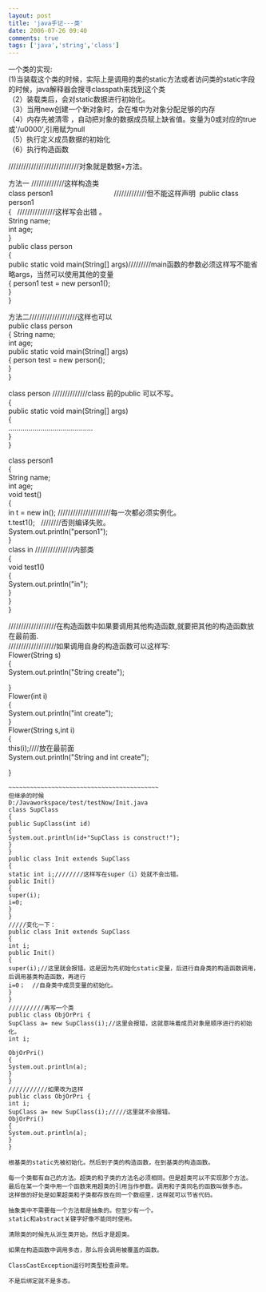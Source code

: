 ```yaml
---
layout: post
title: 'java手记---类'
date: 2006-07-26 09:40
comments: true
tags: ['java','string','class']
---
```


一个类的实现:  
(1)当装载这个类的时候，实际上是调用的类的static方法或者访问类的static字段的时候，java解释器会搜寻classpath来找到这个类  
（2）装载类后，会对static数据进行初始化。  
（3）当用new创建一个新对象时，会在堆中为对象分配足够的内存  
（4）内存先被清零 ，自动把对象的数据成员赋上缺省值。变量为0或对应的true或'/u0000',引用赋为null  
（5）执行定义成员数据的初始化  
（6）执行构造函数

////////////////////////////对象就是数据+方法。

方法一 /////////////这样构造类  
class person1                               /////////////但不能这样声明  public class
person1  
{   ///////////////这样写会出错 。  
String name;  
int age;  
}  
public class person  
{  
public static void main(String[]
args)/////////main函数的参数必须这样写不能省略args，当然可以使用其他的变量  
{ person1 test = new person1();  
}  
}

方法二///////////////////这样也可以  
public class person  
{ String name;  
int age;  
public static void main(String[] args)  
{ person test = new person();  
}  
}

class person //////////////class 前的public 可以不写。  
{  
public static void main(String[] args)  
{  
..........................................  
}  
}

class person1  
{  
String name;  
int age;  
void test()  
{  
in t = new in(); /////////////////////每一次都必须实例化。  
t.test1();   ////////否则编译失败。  
System.out.println("person1");  
}  
class in ///////////////内部类  
{  
void test1()  
{  
System.out.println("in");  
}  
}  
}

///////////////////在构造函数中如果要调用其他构造函数,就要把其他的构造函数放在最前面.  
///////////////////如果调用自身的构造函数可以这样写:  
Flower(String s)  
{  
System.out.println("String create");

}  
Flower(int i)  
{  
System.out.println("int create");  
}  
Flower(String s,int i)  
{  
this(i);////放在最前面  
System.out.println("String and int create");

}  
~~~~~~~~~~~~~~~~~~~~~~~~~~~~~~~~~~~~~~~~~~~~~~~~~~~~~~~~~~~~~~~~~~~~~~~~~~~~~~
~~~~~~~~~~~~~~~~~~~~~~~~~~~~~~~~~~~~~~~~~~  
但继承的时候  
D:/Javaworkspace/test/testNow/Init.java  
class SupClass  
{  
public SupClass(int id)  
{  
System.out.println(id+"SupClass is construct!");  
}  
}  
public class Init extends SupClass  
{  
static int i;////////这样写在super（i）处就不会出错。  
public Init()  
{  
super(i);  
i=0;  
}  
}  
/////变化一下：  
public class Init extends SupClass  
{  
int i;  
public Init()  
{  
super(i);//这里就会报错。这是因为先初始化static变量，后进行自身类的构造函数调用，后调用基类构造函数，再进行  
i=0；  //自身类中成员变量的初始化。  
}  
}  
//////////再写一个类  
public class ObjOrPri {  
SupClass a= new SupClass(i);//这里会报错，这就意味着成员对象是顺序进行的初始化。  
int i;  
  
ObjOrPri()  
{  
System.out.println(a);  
}  
}  
///////////如果改为这样  
public class ObjOrPri {  
int i;  
SupClass a= new SupClass(i);/////这里就不会报错。  
ObjOrPri()  
{  
System.out.println(a);  
}  
}  
~~~~~~~~~~~~~~~~~~~~~~~~~~~~~~~~~~~~~~~~~~~~~~~~~~~~~~~~~~~~~~~~~~~~~~~~~~~~~~
~~~~~~~~~~~~~~~~~~~~~~~~~~~~~~~~~~~~~~~~~~~  
根基类的static先被初始化。然后到子类的构造函数，在到基类的构造函数。

每一个类都有自己的方法。超类的和子类的方法名必须相同。但是超类可以不实现那个方法。  
最后在某一个类中用一个函数来用超类的引用当作参数。调用和子类同名的函数叫做多态。  
这样做的好处是如果超类和子类都存放在同一个数组里，这样就可以节省代码。

抽象类中不需要每一个方法都是抽象的。但至少有一个。  
static和abstract关键字好像不能同时使用。

清除类的时候先从派生类开始，然后才是超类。

如果在构造函数中调用多态，那么将会调用被覆盖的函数。

ClassCastException运行时类型检查异常。

不是后绑定就不是多态。

